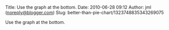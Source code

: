 Title: Use the graph at the bottom.
Date: 2010-06-28 09:12
Author: jml (noreply@blogger.com)
Slug: better-than-pie-chart/1323748835343269075

Use the graph at the bottom.

